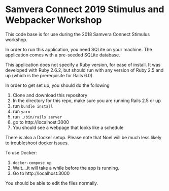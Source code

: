 # Samvera Connect 2019 Stimulus and Webpacker Workshop

This code base is for use during the 2018 Samvera Connect Stimulus workshop.

In order to run this application, you need SQLite on your
machine. The application comes with a pre-seeded SQLite database.

This application does not specify a Ruby version, for ease of install.
It was developed with Ruby 2.6.2, but should run with any
version of Ruby 2.5 and up (which is the prerequisite for Rails 6.0).

In order to get set up, you should do the following

1. Clone and download this repository
1. In the directory for this repo, make sure you are running Rails 2.5 or up
1. run `bundle install`
1. run `yarn`
1. run `./bin/rails server`
1. go to http://localhost:3000
1. You should see a webpage that looks like a schedule


There is also a Docker setup. Please note that Noel will be much less
likely to troubleshoot docker issues.

To use Docker:

1. `docker-compose up`
1. Wait....it will take a while before the app is running.
1. Go to http://localhost:3000

You should be able to edit the files normally.

